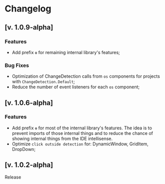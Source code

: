 # Changelog

## [v. 1.0.9-alpha]

### Features

- Add prefix `ɵ` for remaining internal library's features;

### Bug Fixes

- Optimization of ChangeDetection calls from `os` components for projects with `ChangeDetection.Default`;
- Reduce the number of event listeners for each `os` component;

## [v. 1.0.6-alpha]

### Features

- Add prefix `ɵ` for most of the internal library's features.
The idea is to prevent imports of those internal things and to reduce the chance of showing internal things from the IDE intellisense.
- Optimize `click outside detection` for: DynamicWindow, GridItem, DropDown;

## [v. 1.0.2-alpha]

Release
